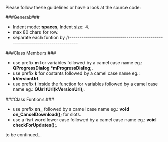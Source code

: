 Please follow these guidelines or have a look at the source code:

###General:###

- Indent mode: **spaces**, Indent size: 4.
- max 80 chars for row.
- separate each funtion by //------------------------------------------------------------------------------

###Class Members:###

- use prefix **m** for variables followed by a camel case name eg.: **QProgressDialog *mProgressDialog;**.
- use prefix **k** for costants followed by a camel case name eg.: **kVersionUrl**.
- use prefix **t** inside the function for variables followed by a camel case name eg.: **QUrl tUrl(kVersionUrl);**.

###Class Funtions:###

- use prefix **on_** followed by a camel case name eg.: **void on_CancelDownload();** for slots.
- use a fisrt word lower case followed by a camel case name eg.: **void checkForUpdates();**.

to be continued...
